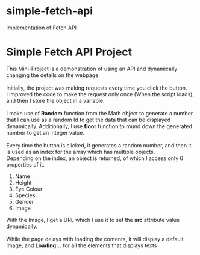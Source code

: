 # simple-fetch-api
Implementation of Fetch API
<h1>Simple Fetch API Project</h1>
<p>
This Mini-Project is a demonstration of using an API and dynamically changing the details on the webpage.
<br>
<br>
Initially, the project was making requests every time you click the button.
<br>
I improved the code to make the request only once (When the script loads), and then I store the object in a variable.
<br>
<br>
I make use of <b>Random</b> function from the Math object to generate a number that I can use as a random Id to get the data that can be displayed dynamically. Additionally, I use <b>floor</b> function to round down the generated number to get an integer value.
<br>
<br>
Every time the button is clicked, it generates a random number, and then it is used as an index for the array which has multiple objects. 
<br>
Depending on the index, an object is returned, of which I access only 6 properties of it.
<br>
<ol>
<li>Name</li>
<li>Height</li>
<li>Eye Colour</li>
<li>Species</li>
<li>Gender</li>
<li>Image</li>
</ol>
With the Image, I get a URL which I use it to set the <b>src</b> attribute value dynamically.
<br>
<br>
While the page delays with loading the contents, it will display a default Image, and <b>Loading...</b> for all the elements that displays texts
</p>
